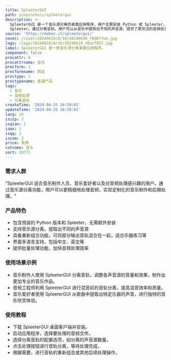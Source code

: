 ```yaml
---
title: SpleeterGUI
path: yinpinchuli/spleetergui
description: >-
  SpleeterGUI 是一个音乐源分离的桌面应用程序，用户无需安装 Python 或 Spleeter，该应用程序内含预装 Python 版本和
  Spleeter。通过分离音轨，用户可以从音乐中提取出不同的声音源，提供了更灵活的音频处理能力。
source: 'https://maken.it/spleetergui/'
cover: /cover/20240610/6/10/20240610_f69877eb.jpg
logo: /logo/20240610/6/10/20240610_30a1f85f.jpg
label: SpleeterGUI 是一款音乐源分离桌面应用程序。
component: false
procattr: 8
procattrname: 音乐
procform: 1
procformname: 网站
proctype: 1
proctypename: 普通产品
tags:
  - 音乐
  - 音频处理
  - 分离音轨
createTime: '2024-04-25 16:39:01'
updateTime: '2024-04-25 16:39:01'
lang: zh
isicp: 2
isqian: 2
iswx: 2
isqq: 2
iscom: 2
price: 免费
catname: 音乐
sort: 29771
---
```




### 需求人群
"SpleeterGUI 适合音乐制作人员、音乐爱好者以及对音频处理感兴趣的用户。通过音乐源分离功能，用户可以更精细地处理音频，实现定制化的音乐制作和后期处理。"

### 产品特色
* 包含预装的 Python 版本和 Spleeter，无需额外安装
* 支持音乐源分离，提取出不同的声音源
* 具备重新组合功能，可将部分输出音轨混合在一起，适合乐器练习等
* 界面多语言支持，包括中文、英文等
* 提供批量处理功能，加快音频处理效率

### 使用场景示例
* 音乐制作人使用 SpleeterGUI 分离音轨，调整各声音源的音量和效果，制作出更加专业的音乐作品。
* 音频工程师利用 SpleeterGUI 进行混音前的音轨分离，提高混音效率和质量。
* 音乐爱好者使用 SpleeterGUI 从歌曲中提取出特定乐器的声音，进行独特的音乐欣赏体验。

### 使用教程
* 下载 SpleeterGUI 桌面客户端并安装。
* 启动应用程序，选择要处理的音频文件。
* 选择分离音轨的配置选项，如分离的声音源数量。
* 点击处理按钮进行音轨分离，等待处理完成。
* 根据需要，进行音轨的重新组合或其他后续处理操作。

  
